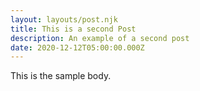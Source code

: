 ```yaml
---
layout: layouts/post.njk
title: This is a second Post
description: An example of a second post
date: 2020-12-12T05:00:00.000Z
---
```

This is the sample body.